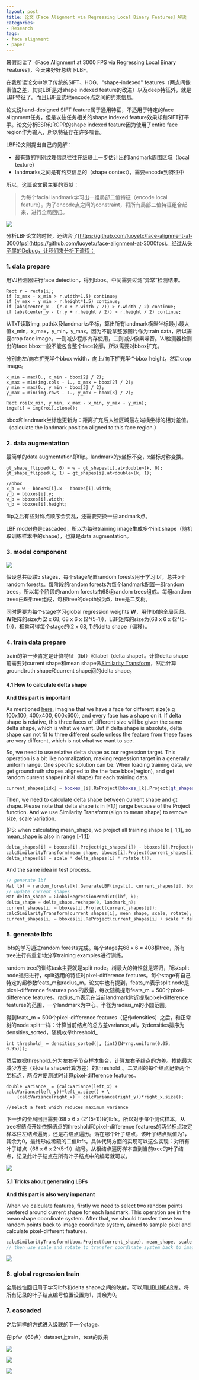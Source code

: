 ```yaml
---
layout: post
title: 论文《Face Alignment via Regressing Local Binary Features》解读
categories:
- Research
tags:
- face alignment
- paper
---
```


暑假阅读了《Face Alignment at 3000 FPS via Regressing Local Binary Features》，今天来好好总结下LBF。

在我所读论文中除了传统的SIFT、HOG、"shape-indexed" features（两点间像素值之差，其实LBF是对shape indexed feature的改进）以及deep特征外，就是LBF特征了。而且LBF显式地encode点之间的约束信息。

论文说hand-designed SIFT feature属于通用特征，不适用于特定的face alignment任务，但是以往任务相关的shape indexed feature效果却和SIFT打平手。论文分析ESR和RCPR的shape indexed feature因为使用了entire face region作为输入，所以特征存在许多噪音。

LBF论文则提出自己的见解：

- 最有效的判别纹理信息往往在级联上一步估计出的landmark周围区域（local texture）
- landmarks之间是有约束信息的（shape context），需要encode到特征中

所以，这篇论文最主要的贡献：

> 为每个facial landmark学习出一组局部二值特征（encode local feature）。为了encode点之间的constraint，将所有局部二值特征组合起来，进行全局回归。

![](http://7xl2fd.com1.z0.glb.clouddn.com/LBF1.png)

分析LBF论文的时候，还结合了[https://github.com/luoyetx/face-alignment-at-3000fps](https://github.com/luoyetx/face-alignment-at-3000fps)。经过从头至尾的Debug，让我们来分析下流程：

### 1. data prepare

用VJ检测器进行face detection，得到bbox。中间需要过滤“异常”检测结果。

```
Rect r = rects[i];
if (x_max - x_min > r.width*1.5) continue;
if (y_max - y_min > r.height*1.5) continue;
if (abs(center_x - (r.x + r.width / 2)) > r.width / 2) continue;
if (abs(center_y - (r.y + r.height / 2)) > r.height / 2) continue;
```

从TxT读取img_path以及landmarks坐标，算出所有landmark横纵坐标最小最大值x_min，x_max，y_min，y_max。因为不能拿整张图片作为train data，所以需要crop face image。一则减少程序内存使用，二则减少像素噪音。VJ检测器检测出的face bbox一般不能包含整个face轮廓，所以需要对bbox扩充。

分别向左/向右扩充半个bbox width，向上/向下扩充半个bbox height，然后crop image。

```
x_min = max(0., x_min - bbox[2] / 2);
x_max = min(img.cols - 1., x_max + bbox[2] / 2);
y_min = max(0., y_min - bbox[3] / 2);
y_max = min(img.rows - 1., y_max + bbox[3] / 2);

Rect roi(x_min, y_min, x_max - x_min, y_max - y_min);
imgs[i] = img(roi).clone();
```

bbox和landmark坐标也更新为：距离扩充后人脸区域最左端横坐标的相对差值。（calculate the landmark position aligned to this face region.）

### 2. data augmentation

最简单的data augmentation即flip。landmark的y坐标不变，x坐标对称变换。

```
gt_shape_flipped(k, 0) = w - gt_shapes[i].at<double>(k, 0);
gt_shape_flipped(k, 1) = gt_shapes[i].at<double>(k, 1);

//bbox
x_b = w - bboxes[i].x - bboxes[i].width;
y_b = bboxes[i].y;
w_b = bboxes[i].width;
h_b = bboxes[i].height;
```

flip之后有些对称点顺序会变乱，还需要交换一些landmark点。

LBF model也是cascaded，所以为每张training image生成多个init shape（随机取训练样本中的shape），也算是data augmentation。

### 3. model component

![](http://7xl2fd.com1.z0.glb.clouddn.com/LBF2.png)

假设总共级联5 stages，每个stage配置random forests用于学习lbf，总共5个random forests。每阶段的random forests为每个landmark配置一组random trees，所以每个阶段的random forests由68组random trees组成。每组random trees由6棵tree组成，每棵tree的depth设为5，tree是二叉树。

同时需要为每个stage学习global regression weights **W**，用作lbf的全局回归。**W**矩阵的size为(2 x 68, 68 x 6 x (2^(5-1))，LBF矩阵的size为(68 x 6 x (2^(5-1)))，相乘可得每个stage的(2 x 68, 1)的delta shape（偏移）。

### 4. train data prepare

train的第一步肯定是计算特征（lbf）和label（delta shape）。计算delta shape前需要对current shape和mean shape做[Similarity Transform](https://github.com/luoyetx/face-alignment-at-3000fps/issues/4)，然后计算groundtruth shape和current shape间的delta shape。

#### 4.1 How to calculate delta shape

**And this part is important**

As mentioned [here](https://github.com/luoyetx/face-alignment-at-3000fps/issues/4), imagine that we have a face for different size(e.g 100x100, 400x400, 600x600), and every face has a shape on it. If delta shape is relative, this three faces of different size will be given the same delta shape, which is what we want. Buf if delta shape is absolute, delta shape can not fit to three different scale unless the feature from these faces are very different, which is not what we want to see.

So, we need to use relative delta shape as our regression target. This operation is a bit like normalization, making regression target in a generally uniform range. One specific solution can be: When loading training data, we get groundtruth shapes aligned to the the face bbox(region), and get random current shape(initial shape) for each training data.

```c++
current_shapes[idx] = bboxes_[i].ReProject(bboxes_[k].Project(gt_shapes_[k]));
```

Then, we need to calculate delta shape between current shape and gt shape. Please note that delta shape is in [-1,1] range because of the Project function. And we use Similarity Transform(align to mean shape) to remove size, scale variation. 

(PS: when calculating mean_shape, wo project all training shape to [-1,1], so mean_shape is also in range [-1,1])

```c++
delta_shapes[i] = bboxes[i].Project(gt_shapes[i]) - bboxes[i].Project(current_shapes[i]);
calcSimilarityTransform(mean_shape, bboxes[i].Project(current_shapes[i]), scale, rotate);
delta_shapes[i] = scale * delta_shapes[i] * rotate.t();
```

And the same idea in test process.

```c++
// generate lbf
Mat lbf = random_forests[k].GenerateLBF(imgs[i], current_shapes[i], bboxes[i], mean_shape);
// update current_shapes
Mat delta_shape = GlobalRegressionPredict(lbf, k);
delta_shape = delta_shape.reshape(0, landmark_n);
current_shapes[i] = bboxes[i].Project(current_shapes[i]);
calcSimilarityTransform(current_shapes[i], mean_shape, scale, rotate);
current_shapes[i] = bboxes[i].ReProject(current_shapes[i] + scale * delta_shape * rotate.t());
```

### 5. generate lbfs

lbfs的学习通过random forests完成。每个stage共68 x 6 = 408棵tree，所有tree进行有重复地分享training examples进行训练。

random tree的训练task主要就是split node。树最大的特性就是递归，所以split node递归进行，split选用的特征时pixel-difference features。每个stage有自己特定的超参数feats_m和radius_m。论文中也有提到，feats_m表示split node是pixel-difference features pool的数量，每次随机提取feats_m = 500个pixel-difference features。radius_m表示在当前landmark附近提取pixel-difference features的范围，一个landmark为中心、半径为radius_m的小圆范围。

得到feats_m = 500个pixel-difference features（记作densities）之后，和正常树的node split一样：计算当前结点的总方差variance_all，对densities排序为densities_sorted，随机枚举threshold_

```
int threshold_ = densities_sorted(j, (int)(N*rng.uniform(0.05, 0.95)));
```

然后依据threshold_分为左右子节点样本集合，计算左右子结点的方差。找能最大减少方差（对delta shape计算方差）的threshold_。二叉树的每个结点记录两个坐标点，两点方便测试时计算pixel-difference features。

```
double variance_ = (calcVariance(left_x) + calcVariance(left_y))*left_x.size() + \
    (calcVariance(right_x) + calcVariance(right_y))*right_x.size();

//select a feat which reduces maximum variance
```

下一步的全局回归需要(68 x 6 x (2^(5-1)))的lbfs。所以对于每个测试样本，从tree根结点开始依据结点的threshold和pixel-difference features的两坐标点决定样本往左结点遍历，还是右结点遍历。落在哪个叶子结点，该叶子结点赋值为1，其余为0，最终形成稀疏的二值lbfs。具体代码方面的实现可以这么实现：对所有叶子结点（68 x 6 x 2^(5-1)）编号。从根结点遍历样本直到当前tree的叶子结点，记录此叶子结点在所有叶子结点中的编号就可以。

![](http://oiqcl4y9s.bkt.clouddn.com/local-binary-features.PNG)

#### 5.1 Tricks about generating LBFs

**And this part is also very important**

When we calculate features, firstly we need to select two random points centered around current shape for each landmark. This operation are in the mean shape coordinate system. After that, we should transfer these two random points back to image coordinate system, aimed to sample pixel and calculate pixel-different features.

```c++
calcSimilarityTransform(bbox.Project(current_shape), mean_shape, scale, rotate);
// then use scale and rotate to transfer coordinate system back to image coordinate system.
```

![](http://oiqcl4y9s.bkt.clouddn.com/lbf.png)

### 6. global regression train

全局线性回归用于学习lbfs和delta shape之间的映射，可以用[LIBLINEAR](http://www.csie.ntu.edu.tw/~cjlin/liblinear/)库。将所有记录的叶子结点编号位置设置为1，其余为0。

### 7. cascaded

之后同样的方式进入级联的下一个stage。

在lpfw（68点）dataset上train、test的效果

![](http://oiqcl4y9s.bkt.clouddn.com/lbf-train.PNG)

![](http://oiqcl4y9s.bkt.clouddn.com/lbf-test.PNG)

![](http://oiqcl4y9s.bkt.clouddn.com/lbf-demo.PNG)
